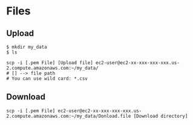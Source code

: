 # Files

## Upload
```terminal
$ mkdir my_data
$ ls

scp -i [.pem File] [Upload file] ec2-user@ec2-xx-xxx-xxx-xxx.us-2.compute.amazonaws.com:~/my_data/
# [] --> file path
# You can use wild card: *.csv
```

## Download
```terminal
scp -i [.pem File] ec2-user@ec2-xx-xxx-xxx-xxx.us-2.compute.amazonaws.com:~/my_data/Donload.file [Download directory]
```
